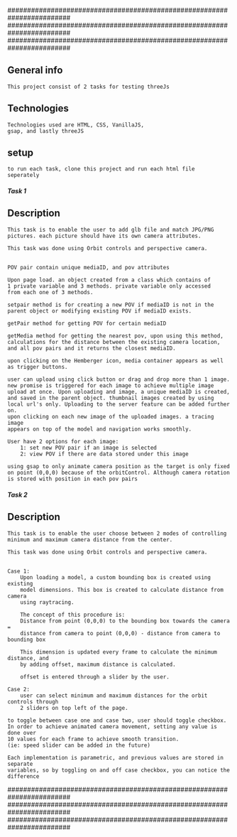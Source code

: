 ########################################################################
########################################################################
########################################################################

## General info 
    This project consist of 2 tasks for testing threeJs 

## Technologies
    Technologies used are HTML, CSS, VanillaJS,
    gsap, and lastly threeJS

## setup
    to run each task, clone this project and run each html file 
    seperately

##### Task 1 #####
## Description
    This task is to enable the user to add glb file and match JPG/PNG
    pictures. each picture should have its own camera attributes.

    This task was done using Orbit controls and perspective camera.
## 
    POV pair contain unique mediaID, and pov attributes

    Upon page load. an object created from a class which contains of 
    1 private variable and 3 methods. private variable only accessed 
    from each one of 3 methods.  

    setpair method is for creating a new POV if mediaID is not in the 
    parent object or modifying existing POV if mediaID exists.

    getPair method for getting POV for certain mediaID

    getMedia method for getting the nearest pov, upon using this method,
    calculations for the distance between the existing camera location, 
    and all pov pairs and it returns the closest mediaID.

    upon clicking on the Hemberger icon, media container appears as well
    as trigger buttons.

    user can upload using click button or drag and drop more than 1 image.
    new promise is triggered for each image to achieve multiple image 
    upload at once. Upon uploading and image, a unique mediaID is created,
    and saved in the parent object. thumbnail images created by using
    local url's only. Uploading to the server feature can be added further on.
    upon clicking on each new image of the uploaded images. a tracing image
    appears on top of the model and navigation works smoothly.

    User have 2 options for each image: 
        1: set new POV pair if an image is selected
        2: view POV if there are data stored under this image

    using gsap to only animate camera position as the target is only fixed
    on point (0,0,0) because of the orbitControl. Although camera rotation
    is stored with position in each pov pairs

##### Task 2 #####
## Description

    This task is to enable the user choose between 2 modes of controlling
    minimum and maximum camera distance from the center.

    This task was done using Orbit controls and perspective camera.

##
    Case 1:
        Upon loading a model, a custom bounding box is created using existing
        model dimensions. This box is created to calculate distance from camera
        using raytracing. 

        The concept of this procedure is:
        Distance from point (0,0,0) to the bounding box towards the camera =
        distance from camera to point (0,0,0) - distance from camera to bounding box

        This dimension is updated every frame to calculate the minimum distance, and
        by adding offset, maximum distance is calculated.

        offset is entered through a slider by the user.

    Case 2: 
        user can select minimum and maximum distances for the orbit controls through
        2 sliders on top left of the page.

    to toggle between case one and case two, user should toggle checkbox.
    In order to achieve animated camera movement, setting any value is done over 
    10 values for each frame to achieve smooth transition. 
    (ie: speed slider can be added in the future)

    Each implementation is parametric, and previous values are stored in separate 
    variables, so by toggling on and off case checkbox, you can notice the difference

########################################################################
########################################################################
########################################################################

